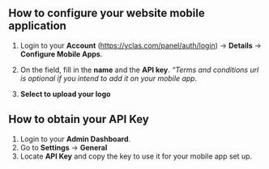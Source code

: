 ## How to configure your website mobile application



1. Login to your  **Account**  (https://yclas.com/panel/auth/login) ->  **Details**  ->  **Configure Mobile Apps**.

2. On the field, fill in the **name** and the **API key**. *“Terms and conditions url is optional if you intend to add it on your mobile app.*

3.  **Select to upload your logo**

## How to obtain your API Key

1. Login to your **Admin Dashboard**.
2. Go to **Settings** -> **General** 
3. Locate **API Key** and copy the key to use it for your mobile app set up. 


